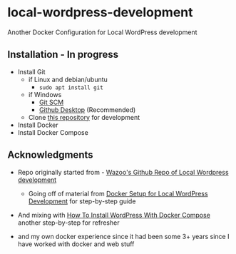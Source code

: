 # local-wordpress-development

Another Docker Configuration for Local WordPress development

## Installation - In progress

-   Install Git
    -   if Linux and debian/ubuntu
        -   `sudo apt install git`
    -   if Windows
        -   [Git SCM](https://git-scm.com/downloads/win)
        -   [Github Desktop](https://desktop.github.com/download/) (Recommended)
    -   Clone [this repository](https://github.com/michaelolsonengineer/local-wordpress-development) for development
-   Install Docker
-   Install Docker Compose

## Acknowledgments

-   Repo originally started from - [Wazoo's Github Repo of Local Wordpress development](https://github.com/wazooinc/local-wordpress-development)

    -   Going off of material from [Docker Setup for Local WordPress Development](https://www.youtube.com/watch?v=GG2k-La5t3or) for step-by-step guide

-   And mixing with [How To Install WordPress With Docker Compose](https://www.digitalocean.com/community/tutorials/how-to-install-wordpress-with-docker-compose) another step-by-step for refresher

-   and my own docker experience since it had been some 3+ years since I have worked with docker and web stuff
